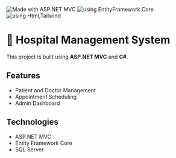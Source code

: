 ![Made with ASP.NET MVC](https://img.shields.io/badge/Made%20with-ASP.NET%20MVC-blue)
![using EntityFramework Core](https://img.shields.io/badge/Made%20with-EntityFramework%20Core-green)
![using Html,Tailwind](https://img.shields.io/badge/Made%20with-Html%20Tailwind-orange)
# 🏥 Hospital Management System

This project is built using **ASP.NET MVC** and **C#**.

## Features
- Patient and Doctor Management
- Appointment Scheduling
- Admin Dashboard

## Technologies
- ASP.NET MVC
- Entity Framework Core
- SQL Server
